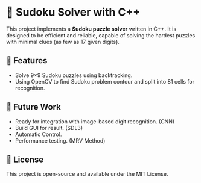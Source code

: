 # 📘 Sudoku Solver with C++
This project implements a **Sudoku puzzle solver** written in C++. 
It is designed to be efficient and reliable, capable of solving the hardest puzzles with minimal clues (as few as 17 given digits).

## 📌 Features
- Solve 9×9 Sudoku puzzles using backtracking.
- Using OpenCV to find Sudoku problem contour and split into 81 cells for recognition.

## 🔭 Future Work
- Ready for integration with image-based digit recognition. (CNN)
- Build GUI for result. (SDL3)
- Automatic Control.
- Performance testing. (MRV Method)

## 📜 License
This project is open-source and available under the MIT License.
